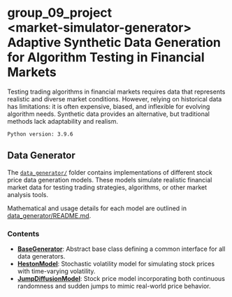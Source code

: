 # group_09_project <br> \<market-simulator-generator> <br> Adaptive Synthetic Data Generation for Algorithm Testing in Financial Markets

Testing trading algorithms in financial markets requires data that represents realistic and diverse market conditions. However, relying on historical data has limitations: it is often expensive, biased, and inflexible for evolving algorithm needs. Synthetic data provides an alternative, but traditional methods lack adaptability and realism.

```Python version: 3.9.6```


## Data Generator

The [`data_generator/`](data_generator/) folder contains implementations of different stock price data generation models. These models simulate realistic financial market data for testing trading strategies, algorithms, or other market analysis tools.

Mathematical and usage details for each model are outlined in [data_generator/README.md](data_generator/README.md).

### **Contents**
- [**BaseGenerator**](data_generator/BaseGenerator.py): Abstract base class defining a common interface for all data generators.
- [**HestonModel**](data_generator/HestonModel.py): Stochastic volatility model for simulating stock prices with time-varying volatility.
- [**JumpDiffusionModel**](data_generator/JumpDiffusionModel.py): Stock price model incorporating both continuous randomness and sudden jumps to mimic real-world price behavior.
